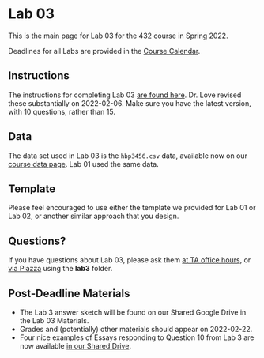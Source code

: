 # Lab 03 

This is the main page for Lab 03 for the 432 course in Spring 2022.

Deadlines for all Labs are provided in the [Course Calendar](https://thomaselove.github.io/432/calendar.html).

## Instructions

The instructions for completing Lab 03 [are found here](https://github.com/THOMASELOVE/432-2022/blob/main/labs/lab03/lab03_instructions.md). Dr. Love revised these substantially on 2022-02-06. Make sure you have the latest version, with 10 questions, rather than 15.

## Data

The data set used in Lab 03 is the `hbp3456.csv` data, available now on our [course data page](https://github.com/THOMASELOVE/432-data). Lab 01 used the same data.

## Template

Please feel encouraged to use either the template we provided for Lab 01 or Lab 02, or another similar approach that you design.

## Questions?

If you have questions about Lab 03, please ask them [at TA office hours](https://thomaselove.github.io/432/contact.html), or [via Piazza](https://piazza.com/case/spring2022/pqhs432) using the **lab3** folder.

## Post-Deadline Materials

- The Lab 3 answer sketch will be found on our Shared Google Drive in the Lab 03 Materials. 
- Grades and (potentially) other materials should appear on 2022-02-22.
- Four nice examples of Essays responding to Question 10 from Lab 3 are now available [in our Shared Drive](https://docs.google.com/document/d/1edHhTNRs-S4UEbNN-HWqOShxrb718zrTF44RY13_6dM/edit?usp=sharing).

